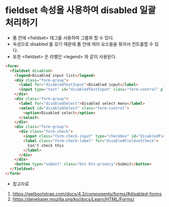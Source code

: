 # fieldset 속성을 사용하여 disabled 일괄 처리하기
* 폼 안에 \<fieldset\> 태그를 사용하여 그룹화 할 수 있다.
* 속성으로 disabled 를 갖기 때문에 폼 안에 여러 요소들을 묶어서 컨트롤할 수 있다.
* 또한 \<fieldset\> 은 라벨인 \<legend\> 와 같이 사용된다.
```html
<form>
  <fieldset disabled>
    <legend>Disabled input list</legend>
    <div class="form-group">
      <label for="disabledTextInput">Disabled input</label>
      <input type="text" id="disabledTextInput" class="form-control" placeholder="Disabled input">
    </div>
    <div class="form-group">
      <label for="disabledSelect">Disabled select menu</label>
      <select id="disabledSelect" class="form-control">
        <option>Disabled select</option>
      </select>
    </div>
    <div class="form-group">
      <div class="form-check">
        <input class="form-check-input" type="checkbox" id="disabledFieldsetCheck" disabled>
        <label class="form-check-label" for="disabledFieldsetCheck">
          Can't check this
        </label>
      </div>
    </div>
    <button type="submit" class="btn btn-primary">Submit</button>
  </fieldset>
</form>
```
* 참고자료
1. https://getbootstrap.com/docs/4.3/components/forms/#disabled-forms
2. https://developer.mozilla.org/ko/docs/Learn/HTML/Forms/
